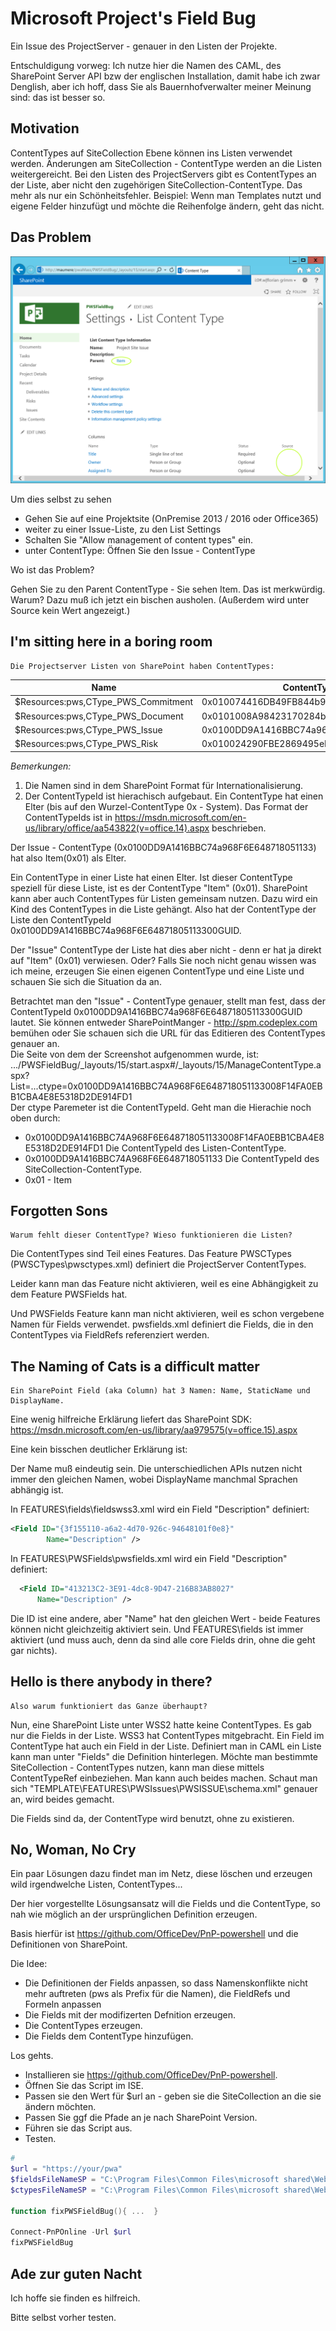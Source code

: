 # Microsoft Project's Field Bug

Ein Issue des ProjectServer - genauer in den Listen der Projekte.

Entschuldigung vorweg: Ich nutze hier die Namen des CAML, des SharePoint Server API bzw der englischen Installation, damit habe ich zwar Denglish, aber ich hoff, dass Sie als Bauernhofverwalter meiner Meinung sind: das ist besser so.  

## Motivation

ContentTypes auf SiteCollection Ebene können ins Listen verwendet werden. Änderungen am SiteCollection - ContentType werden an die Listen weitergereicht. 
Bei den Listen des ProjectServers gibt es ContentTypes an der Liste, aber nicht den zugehörigen SiteCollection-ContentType.
Das mehr als nur ein Schönheitsfehler. Beispiel: Wenn man Templates nutzt und eigene Felder hinzufügt und möchte die Reihenfolge ändern, geht das nicht.

## Das Problem

![ProjectServer Issue ContentType](./ListSettings.png)

Um dies selbst zu sehen 
- Gehen Sie auf eine Projektsite (OnPremise 2013 / 2016 oder Office365) 
- weiter zu einer Issue-Liste, zu den List Settings
- Schalten Sie "Allow management of content types" ein.
- unter ContentType: Öffnen Sie den Issue - ContentType 

Wo ist das Problem? 

Gehen Sie zu den Parent ContentType - Sie sehen Item. Das ist merkwürdig. Warum? Dazu muß ich jetzt ein bischen ausholen.
(Außerdem wird unter Source kein Wert angezeigt.)


## I'm sitting here in a boring room

    Die Projectserver Listen von SharePoint haben ContentTypes: 


|  Name | ContentTypeId  |
|-------|----------------|
| $Resources:pws,CType_PWS_Commitment | 0x010074416DB49FB844b99C763FA7171E7D1F|
| $Resources:pws,CType_PWS_Document | 0x0101008A98423170284beeB635F43C3CF4E98B|
| $Resources:pws,CType_PWS_Issue | 0x0100DD9A1416BBC74a968F6E648718051133|
| $Resources:pws,CType_PWS_Risk | 0x010024290FBE2869495eB819832776560730|


*Bemerkungen:*

1) Die Namen sind in dem SharePoint Format für Internationalisierung.
2) Der ContentTypeId ist hierachisch aufgebaut. Ein ContentType hat einen Elter (bis auf den Wurzel-ContentType 0x - System). 
    Das Format der ContentTypeIds ist in https://msdn.microsoft.com/en-us/library/office/aa543822(v=office.14).aspx beschrieben.

Der Issue - ContentType (0x0100DD9A1416BBC74a968F6E648718051133) hat also Item(0x01) als Elter.

Ein ContentType in einer Liste hat einen Elter. Ist dieser ContentType speziell für diese Liste, ist es der ContentType "Item" (0x01). 
SharePoint kann aber auch ContentTypes für Listen gemeinsam nutzen. Dazu wird ein Kind des ContentTypes in die Liste gehängt.
Also hat der ContentType der Liste den ContentTypeId 0x0100DD9A1416BBC74a968F6E64871805113300GUID.

Der "Issue" ContentType der Liste hat dies aber nicht - denn er hat ja direkt auf "Item" (0x01) verwiesen. Oder?
Falls Sie noch nicht genau wissen was ich meine, erzeugen Sie einen eigenen ContentType und eine Liste und schauen Sie sich die Situation da an.

Betrachtet man den "Issue" - ContentType genauer, stellt man fest, dass der ContentTypeId 0x0100DD9A1416BBC74a968F6E64871805113300GUID lautet.
Sie können entweder SharePointManger - http://spm.codeplex.com bemühen 
oder Sie schauen sich die URL für das Editieren des ContentTypes genauer an.<br/>
Die Seite von dem der Screenshot aufgenommen wurde, ist: .../PWSFieldBug/_layouts/15/start.aspx#/_layouts/15/ManageContentType.aspx?List=...ctype=0x0100DD9A1416BBC74A968F6E648718051133008F14FA0EBB1CBA4E8E5318D2DE914FD1<br/>
Der ctype Paremeter ist die ContentTypeId.
Geht man die Hierachie noch oben durch:
- 0x0100DD9A1416BBC74A968F6E648718051133008F14FA0EBB1CBA4E8E5318D2DE914FD1  Die ContentTypeId des Listen-ContentType.
- 0x0100DD9A1416BBC74A968F6E648718051133 Die ContentTypeId des SiteCollection-ContentType.
- 0x01 - Item

## Forgotten Sons

    Warum fehlt dieser ContentType? Wieso funktionieren die Listen?

Die ContentTypes sind Teil eines Features. 
Das Feature PWSCTypes (PWSCTypes\pwsctypes.xml) definiert die ProjectServer ContentTypes.

Leider kann man das Feature nicht aktivieren, weil es eine Abhängigkeit zu dem Feature PWSFields hat.

Und PWSFields Feature kann man nicht aktivieren, weil es schon vergebene Namen für Fields verwendet.
pwsfields.xml definiert die Fields, die in den ContentTypes via FieldRefs referenziert werden.

## The Naming of Cats is a difficult matter

    Ein SharePoint Field (aka Column) hat 3 Namen: Name, StaticName und DisplayName. 

Eine wenig hilfreiche Erklärung liefert das SharePoint SDK: https://msdn.microsoft.com/en-us/library/aa979575(v=office.15).aspx

Eine kein bisschen deutlicher Erklärung ist:

Der Name muß eindeutig sein.
Die unterschiedlichen APIs nutzen nicht immer den gleichen Namen, wobei DisplayName manchmal Sprachen abhängig ist.

In FEATURES\fields\fieldswss3.xml wird ein Field "Description" definiert:

```XML
<Field ID="{3f155110-a6a2-4d70-926c-94648101f0e8}"
        Name="Description" />
```

In FEATURES\PWSFields\pwsfields.xml wird ein Field "Description" definiert:
```XML
  <Field ID="413213C2-3E91-4dc8-9D47-216B83AB8027"
      Name="Description" />
```

Die ID ist eine andere, aber "Name" hat den gleichen Wert - beide Features können nicht gleichzeitig aktiviert sein. Und FEATURES\fields ist immer aktiviert (und muss auch, denn da sind alle core Fields drin, ohne die geht gar nichts).  


## Hello is there anybody in there?

    Also warum funktioniert das Ganze überhaupt?

Nun, eine SharePoint Liste unter WSS2 hatte keine ContentTypes. Es gab nur die Fields in der Liste.
WSS3 hat ContentTypes mitgebracht. Ein Field im ContentType hat auch ein Field in der Liste.
Definiert man in CAML ein Liste kann man unter "Fields" die Definition hinterlegen.
Möchte man bestimmte SiteCollection - ContentTypes nutzen, kann man diese mittels ContentTypeRef einbeziehen.
Man kann auch beides machen. 
Schaut man sich "TEMPLATE\FEATURES\PWSIssues\PWSISSUE\schema.xml" genauer an, wird beides gemacht. 

Die Fields sind da, der ContentType wird benutzt, ohne zu existieren.

## No, Woman, No Cry

Ein paar Lösungen dazu findet man im Netz, diese löschen und erzeugen wild irgendwelche Listen, ContentTypes... 

Der hier vorgestellte Lösungsansatz will die Fields und die ContentType, so nah wie möglich an der ursprünglichen Definition erzeugen.

Basis hierfür ist https://github.com/OfficeDev/PnP-powershell und die Definitionen von SharePoint.

Die Idee:

- Die Definitionen der Fields anpassen, so dass Namenskonflikte nicht mehr auftreten (pws als Prefix für die Namen), die FieldRefs und Formeln anpassen 
- Die Fields mit der modifizerten Defnition erzeugen.
- Die ContentTypes erzeugen.
- Die Fields dem ContentType hinzufügen.


Los gehts.

- Installieren sie https://github.com/OfficeDev/PnP-powershell.
- Öffnen Sie das Script im ISE.
- Passen sie den Wert für $url an - geben sie die SiteCollection an die sie ändern möchten.
- Passen Sie ggf die Pfade an je nach SharePoint Version.
- Führen sie das Script aus.
- Testen.

```powershell
# 
$url = "https://your/pwa"
$fieldsFileNameSP = "C:\Program Files\Common Files\microsoft shared\Web Server Extensions\15\TEMPLATE\FEATURES\PWSFields\pwsfields.xml"
$ctypesFileNameSP = "C:\Program Files\Common Files\microsoft shared\Web Server Extensions\15\TEMPLATE\FEATURES\PWSCTypes\pwsctypes.xml"

function fixPWSFieldBug(){ ...  }

Connect-PnPOnline -Url $url
fixPWSFieldBug
```

## Ade zur guten Nacht

Ich hoffe sie finden es hilfreich.

Bitte selbst vorher testen.
